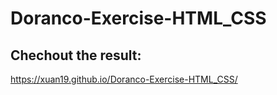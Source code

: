 # Doranco-Exercise-HTML_CSS

## Chechout the result:
 https://xuan19.github.io/Doranco-Exercise-HTML_CSS/

